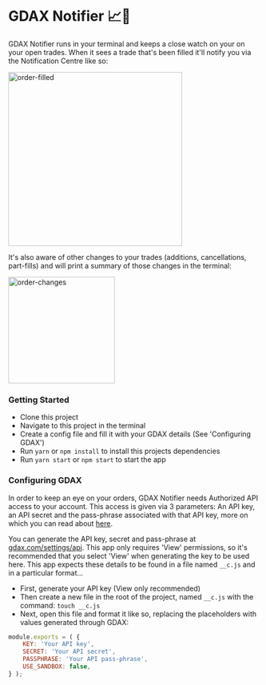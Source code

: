 # GDAX Notifier 📈🔔

GDAX Notifier runs in your terminal and keeps a close watch on your on your open trades.
When it sees a trade that's been filled it'll notify you via the Notification Centre like so:

<img width="348" alt="order-filled" src="https://user-images.githubusercontent.com/4335450/40278658-4a5aaf56-5c2d-11e8-8cd2-6af8b2848ff3.png">


It's also aware of other changes to your trades (additions, cancellations, part-fills) and will print a summary of those changes in the terminal:

<img width="213" alt="order-changes" src="https://user-images.githubusercontent.com/4335450/40278747-d01aac94-5c2e-11e8-8837-105dd6a6b1cb.png">

### Getting Started

- Clone this project
- Navigate to this project in the terminal
- Create a config file and fill it with your GDAX details (See 'Configuring GDAX')
- Run `yarn` or `npm install` to install this projects dependencies
- Run `yarn start` or `npm start` to start the app


### Configuring GDAX

In order to keep an eye on your orders, GDAX Notifier needs Authorized API access to your account.
This access is given via 3 parameters: An API key, an API secret and the pass-phrase associated with that API key, more on which you can read about [here](https://docs.gdax.com/#authentication).

You can generate the API key, secret and pass-phrase at [gdax.com/settings/api](https://www.gdax.com/settings/api). This app only requires 'View' permissions, so it's recommended that you select 'View' when generating the key to be used here.
This app expects these details to be found in a file named `__c.js` and in a particular format...

 - First, generate your API key (View only recommended)
 - Then create a new file in the root of the project, named `__c.js` with the command: `touch __c.js` 
 - Next, open this file and format it like so, replacing the placeholders with values generated through GDAX:
```js
module.exports = ( {
	KEY: 'Your API key',
	SECRET: 'Your API secret',
	PASSPHRASE: 'Your API pass-phrase',
	USE_SANDBOX: false,
} );
```
